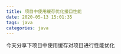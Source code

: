 ```yaml
---
title: 项目中使用缓存优化接口性能
date: 2020-05-13 15:01:35
tags: java
categories: java
---
```

今天分享下项目中使用缓存对项目进行性能优化

###
